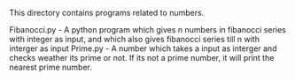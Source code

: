 This directory contains programs related to numbers.

Fibanocci.py - A python program which gives n numbers in fibanocci series with integer as input, 
                and which also gives fibanocci series till n with interger as input
Prime.py -  A number which takes a input as interger and checks weather its prime or not.
            If its not a prime number, it will print the nearest prime number.
